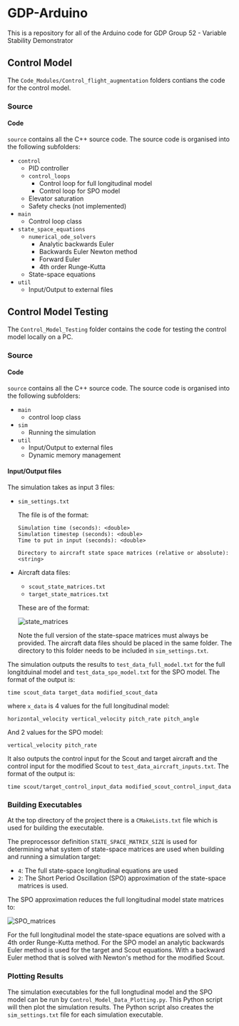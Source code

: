 # GDP-Arduino
This is a repository for all of the Arduino code for GDP Group 52 - Variable Stability Demonstrator

## Control Model
The `Code_Modules/Control_flight_augmentation` folders contians the code for the control model.

### Source
#### Code
`source` contains all the C++ source code. The source code is organised into the following subfolders:
- `control`
  - PID controller
  - `control_loops`
    - Control loop for full longitudinal model
    - Control loop for SPO model
  - Elevator saturation
  - Safety checks (not implemented)
- `main`
  - Control loop class
- `state_space_equations`
  - `numerical_ode_solvers`
    - Analytic backwards Euler
    - Backwards Euler Newton method
    - Forward Euler
    - 4th order Runge-Kutta 
  - State-space equations
- `util`
  - Input/Output to external files

## Control Model Testing
The `Control_Model_Testing` folder contains the code for testing the control model locally on a PC.

### Source
#### Code
`source` contains all the C++ source code. The source code is organised into the following subfolders:
- `main`
  - control loop class
- `sim`
  - Running the simulation
- `util`
  - Input/Output to external files
  - Dynamic memory management

#### Input/Output files
The simulation takes as input 3 files:
- `sim_settings.txt`
  
  The file is of the format:
  ```
  Simulation time (seconds): <double>
  Simulation timestep (seconds): <double>
  Time to put in input (seconds): <double>

  Directory to aircraft state space matrices (relative or absolute): <string>
  ```
- Aircraft data files:
  - `scout_state_matrices.txt`
  - `target_state_matrices.txt`
  
  These are of the format:
  
  <img src="https://latex.codecogs.com/svg.latex?\begin{matrix}\mathring{X_u}%20&%20\mathring{X_w}%20&%200%20&%20-mg\cos(\gamma_0)%20\\\mathring{Z_u}%20&%20\mathring{Z_w}%20&%20\mathring{Z_q}+mU_\infty%20&%20-mg\sin(\gamma_0)%20\\\mathring{M_u}%20&\mathring{M_w}%20&%20\mathring{M_q}%20&%200%20\\0%20&%200%20&%201%20&%200%20\\\\u%20&%20w%20&%20q%20&%20\theta\end{matrix}" title="state_matrices" /> 
  
  Note the full version of the state-space matrices must always be provided.
  The aircraft data files should be placed in the same folder.
  The directory to this folder needs to be included in `sim_settings.txt`.

The simulation outputs the results to `test_data_full_model.txt` for the full longitduinal model and `test_data_spo_model.txt` for the SPO model.
The format of the output is:
```
time scout_data target_data modified_scout_data
```
where `x_data` is 4 values for the full longitudinal model:
```
horizontal_velocity vertical_velocity pitch_rate pitch_angle
```

And 2 values for the SPO model:
```
vertical_velocity pitch_rate
```

It also outputs the control input for the Scout and target aircraft and the control input for the modified Scout to `test_data_aircraft_inputs.txt`.
The format of the output is:
```
time scout/target_control_input_data modified_scout_control_input_data
```

### Building Executables
At the top directory of the project there is a `CMakeLists.txt` file which is used for building the executable.

The preprocessor definition `STATE_SPACE_MATRIX_SIZE` is used for determining what system of state-space matrices are used when building and running a simulation target:
- `4`: The full state-space longitudinal equations are used
- `2`: The Short Period Oscillation (SPO) approximation of the state-space matrices is used.

The SPO approximation reduces the full longitudinal model state matrices to:

<img src="https://latex.codecogs.com/svg.latex?\begin{bmatrix}\mathring{Z_w}%20&%20\mathring{Z_q}+mU_\infty%20\\\mathring{M_w}%20&%20\mathring{M_q}%20\\\end{bmatrix}\begin{bmatrix}w%20\\q\end{bmatrix}" title="SPO_matrices" />

For the full longitudinal model the state-space equations are solved with a 4th order Runge-Kutta method.
For the SPO model an analytic backwards Euler method is used for the target and Scout equations.
With a backward Euler method that is solved with Newton's method for the modified Scout.

### Plotting Results
The simulation executables for the full longtudinal model and the SPO model can be run by `Control_Model_Data_Plotting.py`.
This Python script will then plot the simulation results.
The Python script also creates the `sim_settings.txt` file for each simulation executable.
